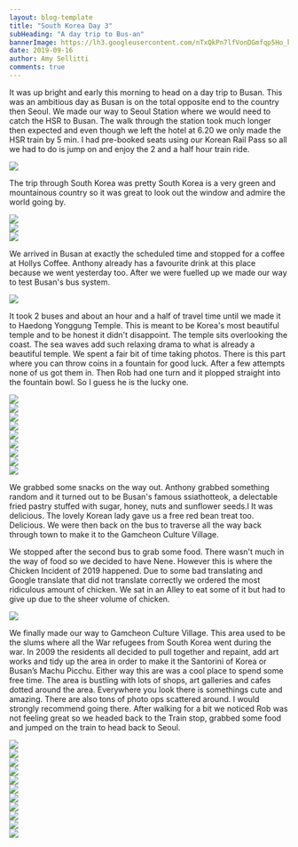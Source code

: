 ```yaml
---
layout: blog-template
title: "South Korea Day 3"
subHeading: "A day trip to Bus-an"
bannerImage: https://lh3.googleusercontent.com/nTxQkPn7lfVonDGmfqp5Ho_kRVMmJpGO-PGCUx2c7q6kKpj3tYkvXQj-yfm51cpWDlRG3Jm5wa8QxU2dwNDOiernIbxhsX-Cdh6qEuGEVbTboTzR3KYKx8VFhbY6R_W3qwiaPwWRu8w=w2400
date: 2019-09-16
author: Amy Sellitti
comments: true
---
```


It was up bright and early this morning to head on a day trip to Busan. This was an ambitious day as Busan is on the total opposite end to the country then Seoul. We made our way to Seoul Station where we would need to catch the HSR to Busan. The walk through the station took much longer then expected and even though we left the hotel at 6.20 we only made the HSR train by 5 min. I had pre-booked seats using our Korean Rail Pass so all we had to do is jump on and enjoy the 2 and a half hour train ride. 

<div class="center-image"><img src="https://lh3.googleusercontent.com/iZ2lAxAJyBL7vcCrU6AXDcL5or3Ebi3FDopVEEUUevJM1nQ3ipbW2wKnx7B8-_qrpuJmP3iNbLVR41IG1aX2jqTlxT0HOzDedvhxGn45PtgdZznf2UWURQGF4WMhaWs37ysOABJd8PA=w2400"/></div>

The trip through South Korea was pretty South Korea is a very green and mountainous country so it was great to look out the window and admire the world going by.

<div class="center-image"><img src="https://lh3.googleusercontent.com/X0j6SdyH4pmScGxhpKNU2km1TX_ahFwTERMq9Pe0qZiOKVGxoJkY83y4shCiF-XpvGZ17QYDiQR7YtelSM6N4XwvL3E-ZlZPBOBIFRqZrAHHEcn3HobQawWGNlQTwt-c5Gg0frf3Ypg=w2400"/></div>
<div class="center-image"><img src="https://lh3.googleusercontent.com/HOgLU5B67A4bVE3v7qsj35LtbZpu6TqyCQLol0doxM77J9tZuCwscOnk0VFkLvngGmYw81ctHWxVkKzsA87MxEfXiZdznHYuDIIuqCwb6PVwSAXp09sVOUSQgNKG4mLhrIWTXXe83V8=w2400"/></div>
<div class="center-image"><img src="https://lh3.googleusercontent.com/Uvgyo-dC5-Kdi6K1n_Jz5W5hTOImv2wOS3prenfmQlM9FnzD7Rim-eD9vwLH-3-jW-CwTi9_Kp0uZKJc9lY4dOEV2FJv2z0aHj3OayjlCxsWcY8kXsLRkENrDwVR_46zGEfAAVRwboc=w2400"/></div>

We arrived in Busan at exactly the scheduled time and stopped for a coffee at Hollys Coffee. Anthony already has a favourite drink at this place because we went yesterday too. After we were fuelled up we made our way to test Busan's bus system. 

<div class="center-image"><img src="https://lh3.googleusercontent.com/vpbvPRO-_VFINaC5CjYwqo1OjUTXGHqEv4U44JjvwES1W5h9v6cmPBcGCXeIIIhpYy4u4a9mdQQCJ9xEKQAi9WVei9jUHeRjLCPP4Qf_htOie_oTy3yB1561ymop80zCdqS2T_qMOyk=w2400"/></div>

It took 2 buses and about an hour and a half of travel time until we made it to Haedong Yonggung Temple. This is meant to be Korea's most beautiful temple and to be honest it didn't disappoint. The temple sits overlooking the coast. The sea waves add such relaxing drama to what is already a beautiful temple. We spent a fair bit of time taking photos. There is this part where you can throw coins in a fountain for good luck. After a few attempts none of us got them in. Then Rob had one turn and it plopped straight into the fountain bowl. So I guess he is the lucky one. 

<div class="center-image"><img src="https://lh3.googleusercontent.com/8qsvMDSv3Kvl0jvAJktGfDqhDe98EBNEXtIHLFs_-hLbVKilRj3_SL1Kb1JFVz4nR6m956pK7BJT2KKz_GmilFZUSY0Ib3RUUbinl1G4VjX0JHwBH4zo6jKtBi5oHL_wyh_qyZ-rYFM=w2400"/></div>
<div class="center-image"><img src="https://lh3.googleusercontent.com/GQwBSti6B5DN_ibSe56GKfn8mWNwc3CWVVKn_CYwkxbZtJ3USqBOV0-c0CGor36IZaYmxrSzcr3Ud3ADlutfYgxBaabnYOota4LdvEEzTJyNrsb5CuknolsEJ2QIF_msqo4xe6APH0k=w2400"/></div>
<div class="center-image"><img src="https://lh3.googleusercontent.com/_eWRMDAt7joo9ClIafx28E6so7b8qeMr63WYbq-SOolI8jPgUcxMsrSicO7mK2_TssVNL26a_riAWM3iB6nbOX9C_G_aauKPUYxrBz2o2nFzmPCd9Ri6zmFtHQ0AtyBTA2ifMWmRIQs=w2400"/></div>
<div class="center-image"><img src="https://lh3.googleusercontent.com/RoZZk01313v421J989PpxvHMeI1f309bQDhhXl-q3KJjnJXVXHi72wf1zgz8KvxY2Np4pYJsgMSECO61_-KBx7Gc5HVdspSxldKHUXRledCosD394cV9apidYjLgui6NGALMYWZKsJU=w2400"/></div>
<div class="center-image"><img src="https://lh3.googleusercontent.com/eMAyluDUunK9pDm9RRYESpw32d_laEd3x0wK3zXWQOqcjPUru7587TAspUxyZnwIz__SokeVXcbtxUz6PB1Iws1CnWG4ZgULJ6F_8H9_zrAOunm_OytfFEmxQ-2A188-b4CqbhLlgKs=w2400"/></div>
<div class="center-image"><img src="https://lh3.googleusercontent.com/S4Q95TIqRIAcjkmdCHZXNwgOcNCsuilLarGZ7wncH52f2MiIzf_A76McMT9XL-gdL1cWHw-FGqwQQYJ6TeFrhd7uhFQYJ5v_ItjvOWD6Ym22WAt-E1HHbRzsMWlJpwrQRBIhgbDgsak=w2400"/></div>
<div class="center-image"><img src="https://lh3.googleusercontent.com/xlJN52PlJwqquVenolVcy1P-E5-_RJ_Hh6A7WCid0ovlCA66deGCVNa_HhGJm7RWQ82ToliiuB7s5fw4GyMcipFsIHKTtP5wnrVjNqwr7Fq6buUq4ploVNsOgtD8cYoDtFv49zsxtXc=w2400"/></div>
<div class="center-image"><img src="https://lh3.googleusercontent.com/S4fyaPU_fUMpWJVehg339RalfGNm_frwYBBrPcYm-WLyMHDvyriaB7rj35D0j4Ma5TMpWfXu5F8JKqDvkTBrQJL261Ju25Z-K2rN9RY4WvKdvZRTZjCsDKzXdBZTPTSKFpQQUT0LRX8=w2400"/></div>
<div class="center-image"><img src="https://lh3.googleusercontent.com/PUH6GVTpvQKgBD8VJaQmr0S902uGDTBMPL7cdwnGbXyndzc3U6dUOS3kNQk0tvtz3EK7GqEl2teWS3DkLynFDfROUViJHygXg1muB3AzCD6yCC-J56DPztsGQHWEo0mW0bDt4-wfT-I=w2400"/></div>

We grabbed some snacks on the way out. Anthony grabbed something random and it turned out to be Busan's famous ssiathotteok, a delectable fried pastry stuffed with sugar, honey, nuts and sunflower seeds.l It was delicious. The lovely Korean lady gave us a free red bean treat too. Delicious. We were then back on the bus to traverse all the way back through town to make it to the Gamcheon Culture Village.

We stopped after the second bus to grab some food. There wasn't much in the way of food so we decided to have Nene. However this is where the Chicken Incident of 2019 happened. Due to some bad translating and Google translate that did not translate correctly we ordered the most ridiculous amount of chicken. We sat in an Alley to eat some of it but had to give up due to the sheer volume of chicken. 

<div class="center-image"><img src="https://lh3.googleusercontent.com/YA7R3PdKvJRR15ZP54TVPAYxM1bjxZJUqlMYENb8rcsTGrU-IaFHYFtxfL-zVwOKxlL0u4qjYykWESQbmFV_sIIWYKaERv-hRDGv6cudMZcbPxkLAt_r5jNJ0LcmeglRCXxs99_ixC4=w2400"/></div>

We finally made our way to Gamcheon Culture Village. This area used to be the slums where all the War refugees from South Korea went during the war. In 2009 the residents all decided to pull together and repaint, add art works and tidy up the area in order to make it the Santorini of Korea or Busan’s Machu Picchu. Either way this are was a cool place to spend some free time. The area is bustling with lots of shops, art galleries and cafes dotted around the area. Everywhere you look there is somethings cute and amazing. There are also tons of photo ops scattered around. I would strongly recommend going there. After walking for a bit we noticed Rob was not feeling great so we headed back to the Train stop, grabbed some food and jumped on the train to head back to Seoul. 

<div class="center-image"><img src="https://lh3.googleusercontent.com/7-oMMovYUk3wDegVwtqG3vOGaH20b5YuYkywwrouvksKo9QeqjlgL9-AmhhHd7sNctxXLDi9EvSOshHwn6QjLaNr0OwSwcu4erx8A72-xul7QTzoVIFaRcpCDbMDLM7Mbn0epxMGK9Y=w2400"/></div>
<div class="center-image"><img src="https://lh3.googleusercontent.com/tAFdZceQrd8YZle3XPvlnIm2bP2TvMp5lK26VlsvP0FeetjEPeWDpQ5rktUjRLY-8QR2ILB7C7CHy_PqIVX4mOnNsevgpIA9zwVCJsV45TWBHnJ283qbB1wC4CXmPwqwYgHS9yRF8uw=w2400"/></div>
<div class="center-image"><img src="https://lh3.googleusercontent.com/lsLWICPlF0fGA9DfoEfs0tmLIkrmAyHFqkoQgd_33BxX3DMzlnhYniTNECggDUHTMhEZE0wkDVYeSCyfOz7RwU9zeFoTrW0A8FFhO0XX4o-89cyvCjINAMbV_hbgsMEiYmaCt-OMTHY=w2400"/></div>
<div class="center-image"><img src="https://lh3.googleusercontent.com/WT7rWfnIIplA7H1F18c6r2XDgvOvBklgYFffH6J0rvKu_ct1BPM_qD73t2JEx1qcPVGE2G9OaqprGR4NZEYM5-kKlJGK04ustJRCgDDIHghrOVCDJs9jQ3nBhYm9IjaXWdVCppbVnFY=w2400"/></div>
<div class="center-image"><img src="https://lh3.googleusercontent.com/ofMsQ-4yeg8iIFhqjmPLg76d2JeFaJ8TDP3qHMpNSFgNmSHx6K6lnCBui5uB-4ZQ5Vx6ILHeTn_qFgNtqoe9BD4byYbTxCUMD1wAAA9pwkmWUtNG2CcpMx-SV00VCQwHhEJf_uPoMWs=w2400"/></div>
<div class="center-image"><img src="https://lh3.googleusercontent.com/E4VoX1DpA-vInbDdkKxBOloYE8JVZJlcW7g5-x-E6IlyOXAT-H-qeQ_Y1eb1B_bUv9wJYENm2Sq7twAFFVK0POizrFBbgCysgmL4zGBZtsosmV5HcXQZPeibNeU580ha-kNwtkiRw0M=w2400"/></div>
<div class="center-image"><img src="https://lh3.googleusercontent.com/MuC16Na6yklhTqzCd_QsXR1ZvXqYQGjQsYw7E5BIzDwZ3bCkyUzlcJrUovWHoG1pSIz185hTbkOltmgc671XB54aK9bfpmACjWm1_bryJhOockPoxJ1rbon44rVcQzZPNh9JUOJPuXU=w2400"/></div>
<div class="center-image"><img src="https://lh3.googleusercontent.com/_7mlIfYJh2wEpP2ukc1NTPwoVng-BYHNng3kCOifMH7VX3DIFhwmTb2a1bpXMFr7BdSg6gpDaQE0WaOtJ5pOqat6w-B-acFLCpG6voqc5z4_-uQYD6_CrN-sX0mk7iFtpbrP2uDTR2U=w2400"/></div>
<div class="center-image"><img src="https://lh3.googleusercontent.com/s6rjVZnWG1QQPgaAipU94rdFu5GvpNN5RlMwH_BVtUzmQZTzfAvENhwjirU-vOt0Gnv5UUpTIvHPB0j9Et-FUNN6eBnBE5Qnr2NfQNkRBgiiGUblLijhn7N-QasXRye9SsTWjY1iuhE=w2400"/></div>
<div class="center-image"><img src="https://lh3.googleusercontent.com/nTxQkPn7lfVonDGmfqp5Ho_kRVMmJpGO-PGCUx2c7q6kKpj3tYkvXQj-yfm51cpWDlRG3Jm5wa8QxU2dwNDOiernIbxhsX-Cdh6qEuGEVbTboTzR3KYKx8VFhbY6R_W3qwiaPwWRu8w=w2400"/></div>
<div class="center-image"><img src="https://lh3.googleusercontent.com/pO1yb68kTKeL0rr_ywQHRUX4ly3HhJ_AMG_5FkljhHeQJUT9Nmy9Om0Gly0426cFRslqyhk2ytgr68xcZYL6tyolsFjwNttQozvn1KT_BUgO4Tbze4x377bxq1eQ9bGjoPMjxMXdfc8=w2400"/></div>


